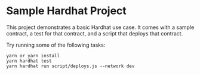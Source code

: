 # Sample Hardhat Project

This project demonstrates a basic Hardhat use case. It comes with a sample contract, a test for that contract, and a script that deploys that contract.

Try running some of the following tasks:

```shell
yarn or yarn install
yarn hardhat test
yarn hardhat run script/deploys.js --network dev
```

